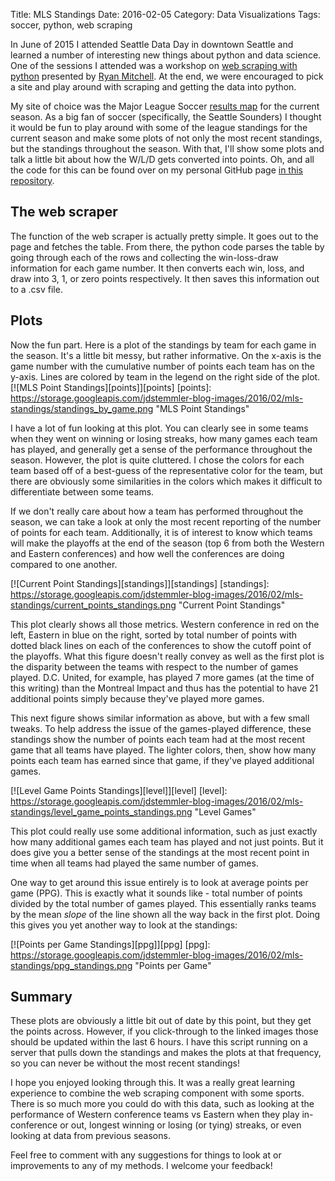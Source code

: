 Title: MLS Standings
Date: 2016-02-05
Category: Data Visualizations
Tags: soccer, python, web scraping

In June of 2015 I attended Seattle Data Day in downtown Seattle and learned a number of interesting new things about python and data science. One of the sessions I attended was a workshop on <a href="http://shop.oreilly.com/product/0636920034391.do" target="_blank">web scraping with python</a> presented by <a href="http://www.pythonscraping.com/node/5" target="_blank">Ryan Mitchell</a>. At the end, we were encouraged to pick a site and play around with scraping and getting the data into python.

My site of choice was the Major League Soccer <a href="http://www.mlssoccer.com/results" target="_blank">results map</a> for the current season. As a big fan of soccer (specifically, the Seattle Sounders) I thought it would be fun to play around with some of the league standings for the current season and make some plots of not only the most recent standings, but the standings throughout the season. With that, I'll show some plots and talk a little bit about how the W/L/D gets converted into points. Oh, and all the code for this can be found over on my personal GitHub page <a href="https://github.com/jdstemmler/mls-standings" target="_blank">in this repository</a>.

## The web scraper

The function of the web scraper is actually pretty simple. It goes out to the page and fetches the table. From there, the python code parses the table by going through each of the rows and collecting the win-loss-draw information for each game number. It then converts each win, loss, and draw into 3, 1, or zero points respectively. It then saves this information out to a .csv file.

## Plots

Now the fun part. Here is a plot of the standings by team for each game in the season. It's a little bit messy, but rather informative. On the x-axis is the game number with the cumulative number of points each team has on the y-axis. Lines are colored by team in the legend on the right side of the plot.
[![MLS Point Standings][points]][points]
[points]: https://storage.googleapis.com/jdstemmler-blog-images/2016/02/mls-standings/standings_by_game.png "MLS Point Standings"

I have a lot of fun looking at this plot. You can clearly see in some teams when they went on winning or losing streaks, how many games each team has played, and generally get a sense of the performance throughout the season. However, the plot is quite cluttered. I chose the colors for each team based off of a best-guess of the representative color for the team, but there are obviously some similarities in the colors which makes it difficult to differentiate between some teams.

If we don't really care about how a team has performed throughout the season, we can take a look at only the most recent reporting of the number of points for each team. Additionally, it is of interest to know which teams will make the playoffs at the end of the season (top 6 from both the Western and Eastern conferences) and how well the conferences are doing compared to one another.

[![Current Point Standings][standings]][standings]
[standings]: https://storage.googleapis.com/jdstemmler-blog-images/2016/02/mls-standings/current_points_standings.png "Current Point Standings"

This plot clearly shows all those metrics. Western conference in red on the left, Eastern in blue on the right, sorted by total number of points with dotted black lines on each of the conferences to show the cutoff point of the playoffs. What this figure doesn't really convey as well as the first plot is the disparity between the teams with respect to the number of games played. D.C. United, for example, has played 7 more games (at the time of this writing) than the Montreal Impact and thus has the potential to have 21 additional points simply because they've played more games.

This next figure shows similar information as above, but with a few small tweaks. To help address the issue of the games-played difference, these standings show the number of points each team had at the most recent game that all teams have played. The lighter colors, then, show how many points each team has earned since that game, if they've played additional games.

[![Level Game Points Standings][level]][level]
[level]: https://storage.googleapis.com/jdstemmler-blog-images/2016/02/mls-standings/level_game_points_standings.png "Level Games"

This plot could really use some additional information, such as just exactly how many additional games each team has played and not just points. But it does give you a better sense of the standings at the most recent point in time when all teams had played the same number of games.

One way to get around this issue entirely is to look at average points per game (PPG). This is exactly what it sounds like - total number of points divided by the total number of games played. This essentially ranks teams by the mean <em>slope</em> of the line shown all the way back in the first plot. Doing this gives you yet another way to look at the standings:

[![Points per Game Standings][ppg]][ppg]
[ppg]: https://storage.googleapis.com/jdstemmler-blog-images/2016/02/mls-standings/ppg_standings.png "Points per Game"

## Summary

These plots are obviously a little bit out of date by this point, but they get the points across. However, if you click-through to the linked images those should be updated within the last 6 hours. I have this script running on a server that pulls down the standings and makes the plots at that frequency, so you can never be without the most recent standings!

I hope you enjoyed looking through this. It was a really great learning experience to combine the web scraping component with some sports. There is so much more you could do with this data, such as looking at the performance of Western conference teams vs Eastern when they play in-conference or out, longest winning or losing (or tying) streaks, or even looking at data from previous seasons.

Feel free to comment with any suggestions for things to look at or improvements to any of my methods. I welcome your feedback!
